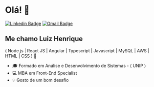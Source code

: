 <h1>Olá! 👋</h1>

[![Linkedin Badge](https://img.shields.io/badge/-LinkedIn-6633cc?style=flat-square&logo=Linkedin&logoColor=white&link=https://www.linkedin.com/in/luiz-henrique-200779144/)](https://www.linkedin.com/in/luiz-henrique-200779144/)
[![Gmail Badge](https://img.shields.io/badge/-luiz.lhrodrigues@gmail.com-6633cc?style=flat-square&logo=Gmail&logoColor=white&link=mailto:luiz.lhrodrigues@gmail.com)](mailto:luiz.lhrodrigues@gmail.com)

## Me chamo Luiz Henrique
( Node.js | React JS | Angular | Typescript | Javascript | MySQL | AWS | HTML | CSS ) 🚀

- 🎓 Formado em Análise e Desenvolvimento de Sistemas - ( UNIP )
- 💻 MBA em Front-End Specialist
- 💡 Gosto de um bom desafio



